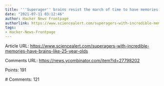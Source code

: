 ```yaml
---
title: '''Superager'' brains resist the march of time to have memories like 25-year-olds'
date: "2021-07-11 03:12:46"
author: Hacker News Frontpage
authorlink: https://www.sciencealert.com/superagers-with-incredible-memories-have-brains-like-25-year-olds
tags:
- Hacker-News-Frontpage
---
```


<p>Article URL: <a href="https://www.sciencealert.com/superagers-with-incredible-memories-have-brains-like-25-year-olds">https://www.sciencealert.com/superagers-with-incredible-memories-have-brains-like-25-year-olds</a></p>
<p>Comments URL: <a href="https://news.ycombinator.com/item?id=27798202">https://news.ycombinator.com/item?id=27798202</a></p>
<p>Points: 191</p>
<p># Comments: 121</p>
